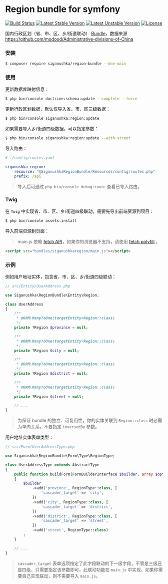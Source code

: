 # Region bundle for symfony

[![Build Status](https://github.com/siganushka/region-bundle/actions/workflows/ci.yaml/badge.svg)](https://github.com/siganushka/region-bundle/actions/workflows/ci.yaml)
[![Latest Stable Version](https://poser.pugx.org/siganushka/region-bundle/v/stable)](https://packagist.org/packages/siganushka/region-bundle)
[![Latest Unstable Version](https://poser.pugx.org/siganushka/region-bundle/v/unstable)](https://packagist.org/packages/siganushka/region-bundle)
[![License](https://poser.pugx.org/siganushka/region-bundle/license)](https://packagist.org/packages/siganushka/region-bundle)

国内行政区划（省、市、区、乡/街道联动） [Bundle](https://symfony.com/doc/current/bundles.html)，数据来源 https://github.com/modood/Administrative-divisions-of-China

### 安装

```bash
$ composer require siganushka/region-bundle --dev-main
```

### 使用

更新数据库映射信息：

```bash
$ php bin/console doctrine:schema:update --complete --force
```

更新行政区划数据，默认仅导入省、市、区三级数据：

```bash
$ php bin/console siganushka:region:update
```

如果需要导入乡/街道四级数据，可以指定参数：

```bash
$ php bin/console siganushka:region:update --with-street
```

导入路由：

```yaml
# ./config/routes.yaml

siganushka_region:
    resource: "@SiganushkaRegionBundle/Resources/config/routes.php"
    prefix: /api
```

> 导入后可通过 `php bin/console debug:route` 查看已导入路由。

### Twig

在 `Twig` 中实现省、市、区、乡/街道四级联动，需要先导出前端资源到项目：

```bash
$ php bin/console assets:install
```

导入前端资源到页面：

> main.js 依赖 [fetch API](https://developer.mozilla.org/en-US/docs/Web/API/Fetch_API)，如果你的浏览器不支持，请使用 [fetch polyfill](https://github.com/JakeChampion/fetch) 。

```html
<script src="bundles/siganushkaregion/main.js"></script>
```

### 示例

例如用户地址实体，包含省、市、区、乡/街道四级联动：

```php
// src/Entity/UserAddress.php

use Siganushka\RegionBundle\Entity\Region;

class UserAddress
{
    /**
     * @ORM\ManyToOne(targetEntity=Region::class)
     */
    private ?Region $province = null;

    /**
     * @ORM\ManyToOne(targetEntity=Region::class)
     */
    private ?Region $city = null;

    /**
     * @ORM\ManyToOne(targetEntity=Region::class)
     */
    private ?Region $district = null;

    /**
     * @ORM\ManyToOne(targetEntity=Region::class)
     */
    private ?Region $street = null;

    // ...
}
```

> 为保证 bundle 的独立、可复用性，你的实体关联到 ``Region::class`` 时必需为单向关系，不要指定 `inversedBy` 参数。

用户地址实体表单类型：

```php
// src/Form/UserAddressType.php

use Siganushka\RegionBundle\Form\Type\RegionType;

class UserAddressType extends AbstractType
{
    public function buildForm(FormBuilderInterface $builder, array $options)
    {
        $builder
            ->add('province', RegionType::class, [
                'cascader_target' => 'city',
            ])
            ->add('city', RegionType::class, [
                'cascader_target' => 'district',
            ])
            ->add('district', RegionType::class, [
                'cascader_target' => 'street',
            ])
            ->add('street', RegionType::class)
        ;
    }

    // ...
}
```

> `cascader_target` 表单选项指定了此字段联动的下一级字段，不管是三级还是四级，只需要指定该参数即可，此联动功能在 `main.js` 中实现，如果你需要自己实现联动，则不需要导入 `main.js`。
